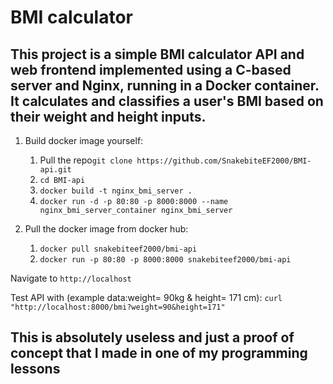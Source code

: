 # BMI calculator

## This project is a simple BMI calculator API and web frontend implemented using a C-based server and Nginx, running in a Docker container. It calculates and classifies a user's BMI based on their weight and height inputs.
1. Build docker image yourself:
    1. Pull the repo`git clone https://github.com/SnakebiteEF2000/BMI-api.git`
    2. `cd BMI-api`
    3. `docker build -t nginx_bmi_server .`
    4. `docker run -d -p 80:80 -p 8000:8000 --name nginx_bmi_server_container nginx_bmi_server`

2. Pull the docker image from docker hub:
    1. `docker pull snakebiteef2000/bmi-api`
    2. `docker run -p 80:80 -p 8000:8000 snakebiteef2000/bmi-api`

Navigate to `http://localhost`

Test API with (example data:weight= 90kg & height= 171 cm):
`curl "http://localhost:8000/bmi?weight=90&height=171"`

## This is absolutely useless and just a proof of concept that I made in one of my programming lessons